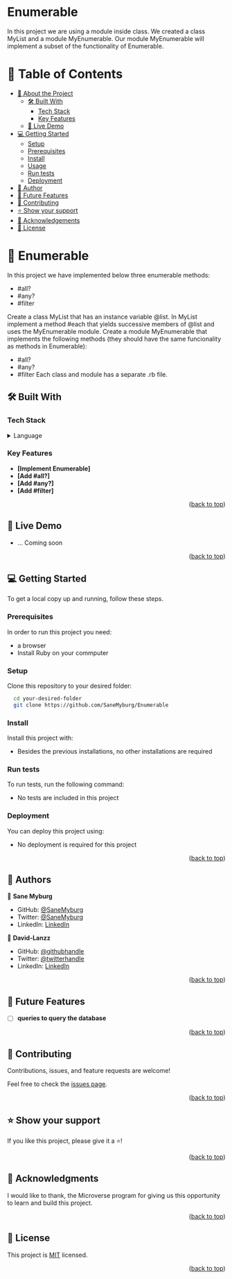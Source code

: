 # Enumerable
In this project we are using a module inside class. We created a class MyList and a module MyEnumerable. Our module MyEnumerable will implement a subset of the functionality of Enumerable.

<a name="readme-top"></a>

# 📗 Table of Contents

- [📖 About the Project](#about-project)
  - [🛠 Built With](#built-with)
    - [Tech Stack](#tech-stack)
    - [Key Features](#key-features)
  - [🚀 Live Demo](#live-demo)
- [💻 Getting Started](#getting-started)
  - [Setup](#setup)
  - [Prerequisites](#prerequisites)
  - [Install](#install)
  - [Usage](#usage)
  - [Run tests](#run-tests)
  - [Deployment](#triangular_flag_on_post-deployment)
- [👥 Author](#author)
- [🔭 Future Features](#future-features)
- [🤝 Contributing](#contributing)
- [⭐️ Show your support](#support)
- [🙏 Acknowledgements](#acknowledgements)
- [📝 License](#license)

# 📖 Enumerable <a name="about-project"></a>
In this project we have implemented below three enumerable methods:
- #all?
- #any?
- #filter

Create a class MyList that has an instance variable @list.
In MyList implement a method #each that yields successive members of @list and uses the MyEnumerable module.
Create a module MyEnumerable that implements the following methods (they should have the same funcionality as methods in Enumerable):
- #all?
- #any?
- #filter
Each class and module has a separate .rb file.

## 🛠 Built With <a name="built-with"></a>

### Tech Stack <a name="tech-stack"></a>

<details>
<summary>Language</summary>
  <ul>
    <li><a href="https://ruby-doc.org/core-3.0.0/Enumerable.html">Ruby</a></li>
  </ul>
</details>

### Key Features <a name="key-features"></a>

- **[Implement Enumerable]**
- **[Add #all?]**
- **[Add #any?]**
- **[Add #filter]**

<p align="right">(<a href="#readme-top">back to top</a>)</p>

## 🚀 Live Demo <a name="live-demo"></a>

- ... Coming soon

<p align="right">(<a href="#readme-top">back to top</a>)</p>

## 💻 Getting Started <a name="getting-started"></a>

To get a local copy up and running, follow these steps.

### Prerequisites

In order to run this project you need:

- a browser
- Install Ruby on your commputer

### Setup

Clone this repository to your desired folder:

```sh
  cd your-desired-folder
  git clone https://github.com/SaneMyburg/Enumerable
```

### Install

Install this project with:

- Besides the previous installations, no other installations are required

### Run tests

To run tests, run the following command:

- No tests are included in this project

### Deployment

You can deploy this project using:

- No deployment is required for this project

<p align="right">(<a href="#readme-top">back to top</a>)</p>

## 👥  Authors <a name="author"></a>

👤 **Sane Myburg**
- GitHub: [@SaneMyburg](https://github.com/SaneMyburg)
- Twitter: [@SaneMyburg](https://twitter.com/SaneMyburg)
- LinkedIn: [LinkedIn](https://www.linkedin.com/in/sane-myburg/)

👤 **David-Lanzz**
- GitHub: [@githubhandle](https://github.com/David-Lanzz/)
- Twitter: [@twitterhandle](https://twitter.com/LanzzDavid)
- LinkedIn: [LinkedIn](https://linkedin.com/in/david-lanzz)

<p align="right">(<a href="#readme-top">back to top</a>)</p>

## 🔭 Future Features <a name="future-features"></a>

- [ ] **queries to query the database**

<p align="right">(<a href="#readme-top">back to top</a>)</p>

## 🤝 Contributing <a name="contributing"></a>

Contributions, issues, and feature requests are welcome!

Feel free to check the [issues page](https://github.com/SaneMyburg/Enumerable/issues).

<p align="right">(<a href="#readme-top">back to top</a>)</p>

## ⭐️ Show your support <a name="support"></a>

If you like this project, please give it a ⭐️!

<p align="right">(<a href="#readme-top">back to top</a>)</p>

## 🙏 Acknowledgments <a name="acknowledgements"></a>

I would like to thank, the Microverse program for giving us this opportunity to learn and build this project.

<p align="right">(<a href="#readme-top">back to top</a>)</p>

## 📝 License <a name="license"></a>

This project is [MIT](./LICENSE) licensed.

<p align="right">(<a href="#readme-top">back to top</a>)</p>